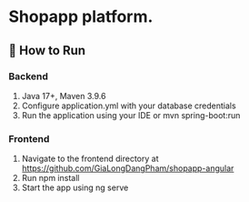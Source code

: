 # Shopapp platform.

## 🔧 How to Run

### Backend
1. Java 17+, Maven 3.9.6
3. Configure application.yml with your database credentials
4. Run the application using your IDE or mvn spring-boot:run

### Frontend
1. Navigate to the frontend directory at https://github.com/GiaLongDangPham/shopapp-angular
2. Run npm install
3. Start the app using ng serve
